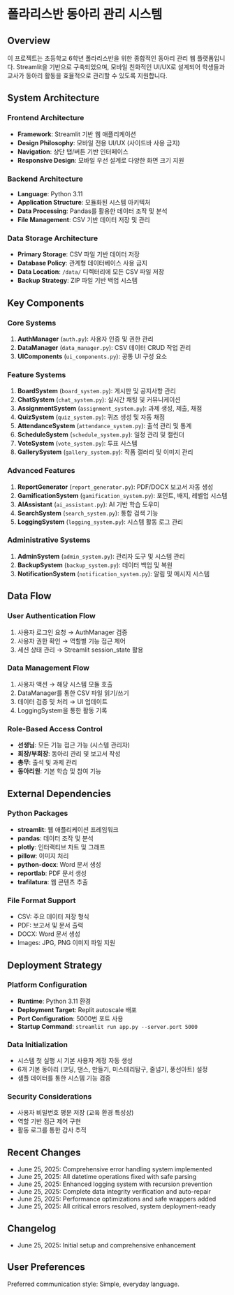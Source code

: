 # 폴라리스반 동아리 관리 시스템

## Overview

이 프로젝트는 초등학교 6학년 폴라리스반을 위한 종합적인 동아리 관리 웹 플랫폼입니다. Streamlit을 기반으로 구축되었으며, 모바일 친화적인 UI/UX로 설계되어 학생들과 교사가 동아리 활동을 효율적으로 관리할 수 있도록 지원합니다.

## System Architecture

### Frontend Architecture
- **Framework**: Streamlit 기반 웹 애플리케이션
- **Design Philosophy**: 모바일 전용 UI/UX (사이드바 사용 금지)
- **Navigation**: 상단 탭/버튼 기반 인터페이스
- **Responsive Design**: 모바일 우선 설계로 다양한 화면 크기 지원

### Backend Architecture
- **Language**: Python 3.11
- **Application Structure**: 모듈화된 시스템 아키텍처
- **Data Processing**: Pandas를 활용한 데이터 조작 및 분석
- **File Management**: CSV 기반 데이터 저장 및 관리

### Data Storage Architecture
- **Primary Storage**: CSV 파일 기반 데이터 저장
- **Database Policy**: 관계형 데이터베이스 사용 금지
- **Data Location**: `/data/` 디렉터리에 모든 CSV 파일 저장
- **Backup Strategy**: ZIP 파일 기반 백업 시스템

## Key Components

### Core Systems
1. **AuthManager** (`auth.py`): 사용자 인증 및 권한 관리
2. **DataManager** (`data_manager.py`): CSV 데이터 CRUD 작업 관리
3. **UIComponents** (`ui_components.py`): 공통 UI 구성 요소

### Feature Systems
1. **BoardSystem** (`board_system.py`): 게시판 및 공지사항 관리
2. **ChatSystem** (`chat_system.py`): 실시간 채팅 및 커뮤니케이션
3. **AssignmentSystem** (`assignment_system.py`): 과제 생성, 제출, 채점
4. **QuizSystem** (`quiz_system.py`): 퀴즈 생성 및 자동 채점
5. **AttendanceSystem** (`attendance_system.py`): 출석 관리 및 통계
6. **ScheduleSystem** (`schedule_system.py`): 일정 관리 및 캘린더
7. **VoteSystem** (`vote_system.py`): 투표 시스템
8. **GallerySystem** (`gallery_system.py`): 작품 갤러리 및 이미지 관리

### Advanced Features
1. **ReportGenerator** (`report_generator.py`): PDF/DOCX 보고서 자동 생성
2. **GamificationSystem** (`gamification_system.py`): 포인트, 배지, 레벨업 시스템
3. **AIAssistant** (`ai_assistant.py`): AI 기반 학습 도우미
4. **SearchSystem** (`search_system.py`): 통합 검색 기능
5. **LoggingSystem** (`logging_system.py`): 시스템 활동 로그 관리

### Administrative Systems
1. **AdminSystem** (`admin_system.py`): 관리자 도구 및 시스템 관리
2. **BackupSystem** (`backup_system.py`): 데이터 백업 및 복원
3. **NotificationSystem** (`notification_system.py`): 알림 및 메시지 시스템

## Data Flow

### User Authentication Flow
1. 사용자 로그인 요청 → AuthManager 검증
2. 사용자 권한 확인 → 역할별 기능 접근 제어
3. 세션 상태 관리 → Streamlit session_state 활용

### Data Management Flow
1. 사용자 액션 → 해당 시스템 모듈 호출
2. DataManager를 통한 CSV 파일 읽기/쓰기
3. 데이터 검증 및 처리 → UI 업데이트
4. LoggingSystem을 통한 활동 기록

### Role-Based Access Control
- **선생님**: 모든 기능 접근 가능 (시스템 관리자)
- **회장/부회장**: 동아리 관리 및 보고서 작성
- **총무**: 출석 및 과제 관리
- **동아리원**: 기본 학습 및 참여 기능

## External Dependencies

### Python Packages
- **streamlit**: 웹 애플리케이션 프레임워크
- **pandas**: 데이터 조작 및 분석
- **plotly**: 인터랙티브 차트 및 그래프
- **pillow**: 이미지 처리
- **python-docx**: Word 문서 생성
- **reportlab**: PDF 문서 생성
- **trafilatura**: 웹 콘텐츠 추출

### File Format Support
- CSV: 주요 데이터 저장 형식
- PDF: 보고서 및 문서 출력
- DOCX: Word 문서 생성
- Images: JPG, PNG 이미지 파일 지원

## Deployment Strategy

### Platform Configuration
- **Runtime**: Python 3.11 환경
- **Deployment Target**: Replit autoscale 배포
- **Port Configuration**: 5000번 포트 사용
- **Startup Command**: `streamlit run app.py --server.port 5000`

### Data Initialization
- 시스템 첫 실행 시 기본 사용자 계정 자동 생성
- 6개 기본 동아리 (코딩, 댄스, 만들기, 미스테리탐구, 줄넘기, 풍선아트) 설정
- 샘플 데이터를 통한 시스템 기능 검증

### Security Considerations
- 사용자 비밀번호 평문 저장 (교육 환경 특성상)
- 역할 기반 접근 제어 구현
- 활동 로그를 통한 감사 추적

## Recent Changes
- June 25, 2025: Comprehensive error handling system implemented
- June 25, 2025: All datetime operations fixed with safe parsing
- June 25, 2025: Enhanced logging system with recursion prevention
- June 25, 2025: Complete data integrity verification and auto-repair
- June 25, 2025: Performance optimizations and safe wrappers added
- June 25, 2025: All critical errors resolved, system deployment-ready

## Changelog
- June 25, 2025: Initial setup and comprehensive enhancement

## User Preferences

Preferred communication style: Simple, everyday language.